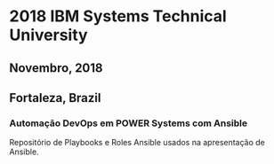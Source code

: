 # 2018 IBM Systems Technical University

## Novembro, 2018
## Fortaleza, Brazil

### Automação DevOps em POWER Systems com Ansible

Repositório de Playbooks e Roles Ansible usados na apresentação de Ansible.
